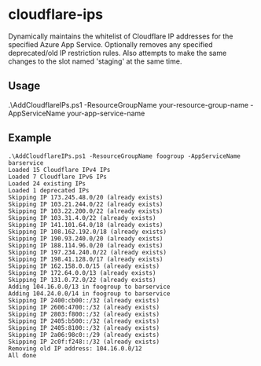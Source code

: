 # cloudflare-ips
Dynamically maintains the whitelist of Cloudflare IP addresses for the specified Azure App Service. Optionally removes any specified deprecated/old IP restriction rules. Also attempts to make the same changes to the slot named 'staging' at the same time. 

## Usage
.\AddCloudflareIPs.ps1 -ResourceGroupName your-resource-group-name -AppServiceName your-app-service-name

## Example
```
.\AddCloudflareIPs.ps1 -ResourceGroupName foogroup -AppServiceName barservice
Loaded 15 Cloudflare IPv4 IPs
Loaded 7 Cloudflare IPv6 IPs
Loaded 24 existing IPs
Loaded 1 deprecated IPs
Skipping IP 173.245.48.0/20 (already exists)
Skipping IP 103.21.244.0/22 (already exists)
Skipping IP 103.22.200.0/22 (already exists)
Skipping IP 103.31.4.0/22 (already exists)
Skipping IP 141.101.64.0/18 (already exists)
Skipping IP 108.162.192.0/18 (already exists)
Skipping IP 190.93.240.0/20 (already exists)
Skipping IP 188.114.96.0/20 (already exists)
Skipping IP 197.234.240.0/22 (already exists)
Skipping IP 198.41.128.0/17 (already exists)
Skipping IP 162.158.0.0/15 (already exists)
Skipping IP 172.64.0.0/13 (already exists)
Skipping IP 131.0.72.0/22 (already exists)
Adding 104.16.0.0/13 in foogroup to barservice
Adding 104.24.0.0/14 in foogroup to barservice
Skipping IP 2400:cb00::/32 (already exists)
Skipping IP 2606:4700::/32 (already exists)
Skipping IP 2803:f800::/32 (already exists)
Skipping IP 2405:b500::/32 (already exists)
Skipping IP 2405:8100::/32 (already exists)
Skipping IP 2a06:98c0::/29 (already exists)
Skipping IP 2c0f:f248::/32 (already exists)
Removing old IP address: 104.16.0.0/12
All done
```
